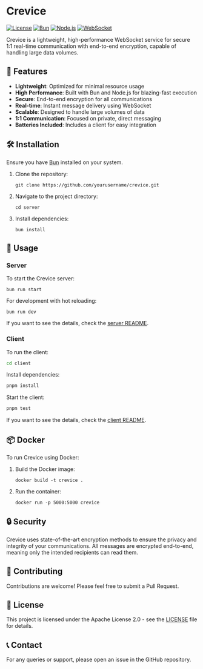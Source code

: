 # Crevice

[![License](https://img.shields.io/badge/License-Apache%202.0-blue.svg)](https://opensource.org/licenses/Apache-2.0)
[![Bun](https://img.shields.io/badge/Bun-%23000000.svg?style=for-the-badge&logo=bun&logoColor=white)](https://bun.sh/)
[![Node.js](https://img.shields.io/badge/Node.js-43853D?style=for-the-badge&logo=node.js&logoColor=white)](https://nodejs.org/)
[![WebSocket](https://img.shields.io/badge/WebSocket-4E4E4E?style=for-the-badge&logo=websocket&logoColor=white)](https://developer.mozilla.org/en-US/docs/Web/API/WebSockets_API)

Crevice is a lightweight, high-performance WebSocket service for secure 1:1 real-time communication with end-to-end encryption, capable of handling large data volumes.

## 🚀 Features

- **Lightweight**: Optimized for minimal resource usage
- **High Performance**: Built with Bun and Node.js for blazing-fast execution
- **Secure**: End-to-end encryption for all communications
- **Real-time**: Instant message delivery using WebSocket
- **Scalable**: Designed to handle large volumes of data
- **1:1 Communication**: Focused on private, direct messaging
- **Batteries Included**: Includes a client for easy integration

## 🛠️ Installation

Ensure you have [Bun](https://bun.sh/) installed on your system.

1. Clone the repository:

   ```
   git clone https://github.com/yourusername/crevice.git
   ```

2. Navigate to the project directory:

   ```
   cd server
   ```

3. Install dependencies:
   ```
   bun install
   ```

## 🔧 Usage

### Server

To start the Crevice server:

```
bun run start
```

For development with hot reloading:

```
bun run dev
```

If you want to see the details, check the [server README](server/README.md).

### Client

To run the client:

```bash
cd client
```

Install dependencies:

```bash
pnpm install
```

Start the client:

```bash
pnpm test
```

If you want to see the details, check the [client README](client/README.md).

## 📦 Docker

To run Crevice using Docker:

1. Build the Docker image:

   ```
   docker build -t crevice .
   ```

2. Run the container:
   ```
   docker run -p 5000:5000 crevice
   ```

## 🔒 Security

Crevice uses state-of-the-art encryption methods to ensure the privacy and integrity of your communications. All messages are encrypted end-to-end, meaning only the intended recipients can read them.

## 🤝 Contributing

Contributions are welcome! Please feel free to submit a Pull Request.

## 📄 License

This project is licensed under the Apache License 2.0 - see the [LICENSE](LICENSE) file for details.

## 📞 Contact

For any queries or support, please open an issue in the GitHub repository.
